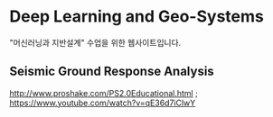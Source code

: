 # Deep Learning and Geo-Systems
"머신러닝과 지반설계" 수업을 위한 웹사이트입니다.

## Seismic Ground Response Analysis
http://www.proshake.com/PS2.0Educational.html ;
https://www.youtube.com/watch?v=qE36d7iClwY
